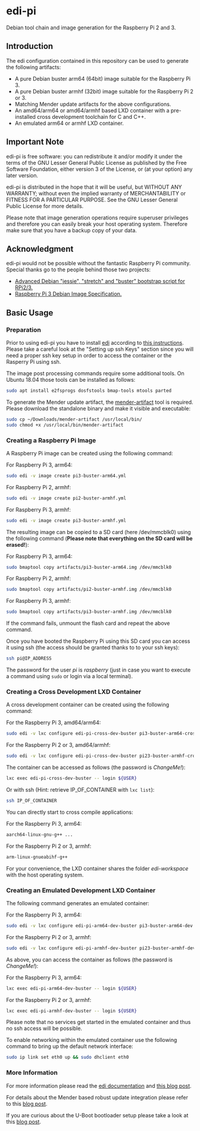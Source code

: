 # edi-pi

Debian tool chain and image generation for the Raspberry Pi 2 and 3.

## Introduction

The edi configuration contained in this repository can be used to
generate the following artifacts:

* A pure Debian buster arm64 (64bit) image suitable for the Raspberry Pi 3.
* A pure Debian buster armhf (32bit) image suitable for the Raspberry Pi 2 or 3.
* Matching Mender update artifacts for the above configurations.
* An amd64/arm64 or amd64/armhf based LXD container with a pre-installed
cross development toolchain for C and C++.
* An emulated arm64 or armhf LXD container.

## Important Note

edi-pi is free software: you can redistribute it and/or modify
it under the terms of the GNU Lesser General Public License as published by
the Free Software Foundation, either version 3 of the License, or
(at your option) any later version.

edi-pi is distributed in the hope that it will be useful,
but WITHOUT ANY WARRANTY; without even the implied warranty of
MERCHANTABILITY or FITNESS FOR A PARTICULAR PURPOSE.  See the
GNU Lesser General Public License for more details.

Please note that image generation operations require superuser privileges
and therefore you can easily break your host operating system. Therefore
make sure that you have a backup copy of your data.

## Acknowledgment

edi-pi would not be possible without the fantastic Raspberry Pi community.
Special thanks go to the people behind those two projects:

* [Advanced Debian "jessie", "stretch" and "buster" bootstrap script for RPi2/3.](https://github.com/drtyhlpr/rpi23-gen-image)
* [Raspberry Pi 3 Debian Image Specification.](https://github.com/Debian/raspi3-image-spec)


## Basic Usage

### Preparation

Prior to using edi-pi you have to install [edi](https://www.get-edi.io)
according to
[this instructions](https://docs.get-edi.io/en/latest/getting_started.html).
Please take a careful look at the "Setting up ssh Keys" section since you
will need a proper ssh key setup in order to access the container or
the Rasperry Pi using ssh.

The image post processing commands require some additional tools. On
Ubuntu 18.04 those tools can be installed as follows:

``` bash
sudo apt install e2fsprogs dosfstools bmap-tools mtools parted
```

To generate the Mender update artifact, the [mender-artifact](https://docs.mender.io/2.2/downloads)
tool is required. Please download the standalone binary and make it visible and executable:

``` bash
sudo cp ~/Downloads/mender-artifact /usr/local/bin/
sudo chmod +x /usr/local/bin/mender-artifact
```

### Creating a Raspberry Pi Image

A Raspberry Pi image can be created using the following command:

For Raspberry Pi 3, arm64:

``` bash
sudo edi -v image create pi3-buster-arm64.yml
```

For Raspberry Pi 2, armhf:

``` bash
sudo edi -v image create pi2-buster-armhf.yml
```

For Raspberry Pi 3, armhf:

``` bash
sudo edi -v image create pi3-buster-armhf.yml
```

The resulting image can be copied to a SD card (here /dev/mmcblk0)
using the following command
(**Please note that everything on the SD card will be erased!**):

For Raspberry Pi 3, arm64:

``` bash
sudo bmaptool copy artifacts/pi3-buster-arm64.img /dev/mmcblk0
```

For Raspberry Pi 2, armhf:

``` bash
sudo bmaptool copy artifacts/pi2-buster-armhf.img /dev/mmcblk0
```

For Raspberry Pi 3, armhf:

``` bash
sudo bmaptool copy artifacts/pi3-buster-armhf.img /dev/mmcblk0
```

If the command fails, unmount the flash card and repeat the above command.

Once you have booted the Raspberry Pi using this SD card you can
access it using ssh (the access should be granted thanks to to your
ssh keys):

``` bash
ssh pi@IP_ADDRESS
```

The password for the user _pi_ is _raspberry_ (just in case you want to
execute a command using `sudo` or login via a local terminal).

### Creating a Cross Development LXD Container

A cross development container can be created using the
following command:

For the Raspberry Pi 3, amd64/arm64:

``` bash
sudo edi -v lxc configure edi-pi-cross-dev-buster pi3-buster-arm64-cross-dev.yml
```

For the Raspberry Pi 2 or 3, amd64/armhf:

``` bash
sudo edi -v lxc configure edi-pi-cross-dev-buster pi23-buster-armhf-cross-dev.yml
```

The container can be accessed as follows (the password is _ChangeMe!_):

``` bash
lxc exec edi-pi-cross-dev-buster -- login ${USER}
```

Or with ssh (Hint: retrieve IP_OF_CONTAINER with `lxc list`):

``` bash
ssh IP_OF_CONTAINER
```

You can directly start to cross compile applications:


For the Raspberry Pi 3, arm64:

``` bash
aarch64-linux-gnu-g++ ...
```

For the Raspberry Pi 2 or 3, armhf:

``` bash
arm-linux-gnueabihf-g++
```

For your convenience, the LXD container shares the folder _edi-workspace_
with the host operating system.

### Creating an Emulated Development LXD Container

The following command generates an emulated container:

For the Raspberry Pi 3, arm64:

``` bash
sudo edi -v lxc configure edi-pi-arm64-dev-buster pi3-buster-arm64-dev.yml
```

For the Raspberry Pi 2 or 3, armhf:

``` bash
sudo edi -v lxc configure edi-pi-armhf-dev-buster pi23-buster-armhf-dev.yml
```

As above, you can access the container as follows (the password is _ChangeMe!_):

For the Raspberry Pi 3, arm64:

``` bash
lxc exec edi-pi-arm64-dev-buster -- login ${USER}
```

For the Raspberry Pi 2 or 3, armhf:

``` bash
lxc exec edi-pi-armhf-dev-buster -- login ${USER}
```

Please note that no services get started in the emulated container and thus
no ssh access will be possible.

To enable networking within the emulated container use the following command
to bring up the default network interface:

``` bash
sudo ip link set eth0 up && sudo dhclient eth0
```

### More Information

For more information please read the [edi documentation](https://docs.get-edi.io) and 
[this blog post](https://www.get-edi.io/A-new-Approach-to-Operating-System-Image-Generation/).

For details about the Mender based robust update integration please refer to this
[blog post](https://www.get-edi.io/Updating-a-Debian-Based-IoT-Fleet/).

If you are curious about the U-Boot bootloader setup please take a look at this
[blog post](https://www.get-edi.io/Booting-Debian-with-U-Boot/).
